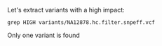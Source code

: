 Let's extract  variants with a high impact:

```
grep HIGH variants/NA12878.hc.filter.snpeff.vcf 
```


Only one variant is found 
